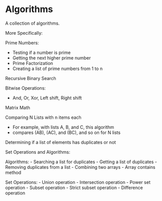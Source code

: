 # Algorithms

A collection of algorithms.

More Specifically:

  Prime Numbers:
  - Testing if a number is prime
  - Getting the next higher prime number
  - Prime Factorization
  - Creating a list of prime numbers from 1 to n
  
  Recursive Binary Search
  
  Bitwise Operations:
  - And, Or, Xor, Left shift, Right shift
  
  Matrix Math
  
  Comparing N Lists with n items each
  - For example, with lists A, B, and C, this algorithm 
  - compares (AB), (AC), and (BC), and so on for N lists
  
  Determining if a list of elements has duplicates or not
  
  Set Operations and Algorithms:
    
   Algorithms:
    - Searching a list for duplicates 
    - Getting a list of duplicates 
    - Removing duplicates from a list
    - Combining two arrays 
    - Array contains method
   
   Set Operations:
    - Union operation 
    - Intersection operation 
    - Power set operation
    - Subset operation
    - Strict subset operation
    - Difference operation

